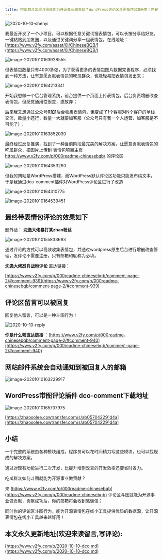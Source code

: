 ```yaml
---
title: 吃瓜群众如果斗图就能为开源事业做贡献？WordPress评论区斗图插件DCO来喽！你是什么粉？你怎么没声了？你成年了吗？ 
---
```


![2020-10-10-shenyi](https://www.v2fy.com/asset/0i/jikemiji/jikemiji-md/2020-10-10-dco.assets/2020-10-10-shenyi.jpeg)

我最近开发了一个小项目，可以根据任意关键词搜表情包，可以长按分享给好友，一键粘贴到朋友圈，以及通过关键词分享一组表情包。在线地址：[https://www.v2fy.com/asset/0i/ChineseBQB/](https://www.v2fy.com/asset/0i/ChineseBQB/)

![image-20201010163928555](https://www.v2fy.com/asset/0i/jikemiji/jikemiji-md/2020-10-10-dco.assets/image-20201010163928555.png)



但表情包数量只有4000多张，为了获得更多的表情包图片数据完善程序，必须找到一种方法，让有意愿贡献表情包的吃瓜群众，也能轻易把表情包发出来；



![image-20201010164213341](https://www.v2fy.com/asset/0i/jikemiji/jikemiji-md/2020-10-10-dco.assets/image-20201010164213341.png)

开始我想做一个后台管理系统，前台提供一个页面上传表情包，后台负责增删改查表情包，但感觉通用性很差，遂放弃；

后来我又想通过公众号**0加1**后台收集表情包，但变成了1个客服对N个客户的单线交流，数量小还行，数量一大就要加客服（公众号只有我一个人运营，加客服是不可能了）；

![image-20201010163852030](https://www.v2fy.com/asset/0i/jikemiji/jikemiji-md/2020-10-10-dco.assets/image-20201010163852030.png)



最终经过反复推演，找到了一种当前阶段最完美的解决方案，让愿意贡献表情包的吃瓜群众，把图片上传到 表情包项目主页 https://www.v2fy.com/p/000readme-chinesebqb/  的评论区



![image-20201010164353290](https://www.v2fy.com/asset/0i/jikemiji/jikemiji-md/2020-10-10-dco.assets/image-20201010164353290.png)





但我的网站是WordPress搭建，而WordPress默认评论区功能只能发布纯文本，于是我通过dco-comment插件对WordPress评论区进行了改造

![image-20201010164310775](https://www.v2fy.com/asset/0i/jikemiji/jikemiji-md/2020-10-10-dco.assets/image-20201010164310775.png)



![image-20201010164539451](https://www.v2fy.com/asset/0i/jikemiji/jikemiji-md/2020-10-10-dco.assets/image-20201010164539451.png)

## 最终带表情包评论的效果如下



题外话： **沈逸大佬暴打某zhan粉丝**

![image-20201010155833693](https://www.v2fy.com/asset/0i/jikemiji/jikemiji-md/2020-10-10-dco.assets/image-20201010155833693.png)

通过评论的方式可以高效收集表情包，并通过wordpress原生后台进行增删改查管理，发评论不需要注册，只有邮箱和昵称为必填。



**沈逸大佬怼肖战粉评论** 直达链接：

[https://www.v2fy.com/p/000readme-chinesebqb/comment-page-2/#comment-939](https://www.v2fy.com/p/000readme-chinesebqb/comment-page-2/#comment-939)



## 评论区留言可以被回复

回复他人留言，可以是一种斗图行为！

![2020-10-10-reply](https://www.v2fy.com/asset/0i/jikemiji/jikemiji-md/2020-10-10-dco.assets/2020-10-10-reply.gif)

**你是什么粉直达链接** ：[https://www.v2fy.com/p/000readme-chinesebqb/comment-page-2/#comment-940](https://www.v2fy.com/p/000readme-chinesebqb/comment-page-2/#comment-940)



## 网站邮件系统会自动通知到被回复人的邮箱

![image-20201010163229917](https://www.v2fy.com/asset/0i/jikemiji/jikemiji-md/2020-10-10-dco.assets/image-20201010163229917.png)





## WordPress带图评论插件 dco-comment下载地址

![image-20201010165707975](https://www.v2fy.com/asset/0i/jikemiji/jikemiji-md/2020-10-10-dco.assets/image-20201010165707975.png)

[https://zhaooolee.cowtransfer.com/s/ab057042291d4a](https://zhaooolee.cowtransfer.com/s/ab057042291d4a)





## 小结



一个完整的系统由各种模块组成，程序员可以花时间精力写这些模块，也可以找现成的解决方案。

通过对现有功能进行二次开发，比提升增删改查的开发效率还要省时省力。

吃瓜群众如何斗图就能为开源事业做贡献？

来 [https://www.v2fy.com/p/000readme-chinesebqb](https://www.v2fy.com/p/000readme-chinesebqb) 评论区斗图就能为开源事业做贡献，贡献成功后，你的邮箱将会收到感谢信；

同时你的评论区斗图行为，能为开源表情包在线小工具提供优质的数据源，让开源表情包在线小工具越来越好用！
## 本文永久更新地址(欢迎来读留言,写评论):

[https://www.v2fy.com/p/2020-10-10-dco.md](https://www.v2fy.com/p/2020-10-10-dco.md)

